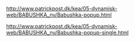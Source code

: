 http://www.patrickpost.dk/kea/05-dynamisk-web/BABUSHKA_ny/Babushka-popup.html

http://www.patrickpost.dk/kea/05-dynamisk-web/BABUSHKA_ny/Babushka-popup-single.html
